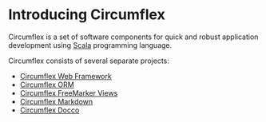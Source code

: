 Introducing Circumflex
======================

Circumflex is a set of software components for quick and robust application development
using [Scala][] programming language.

Circumflex consists of several separate projects:

  * [Circumflex Web Framework](/web.html)
  * [Circumflex ORM](/orm/html)
  * [Circumflex FreeMarker Views](ftl.html)
  * [Circumflex Markdown](md.html)
  * [Circumflex Docco](docco.html)

  [scala]: http://scala-lang.org

